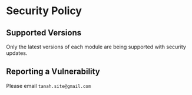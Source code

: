 # Security Policy

## Supported Versions

Only the latest versions of each module are being supported with security updates.

## Reporting a Vulnerability

Please email `tanah.site@gmail.com`
